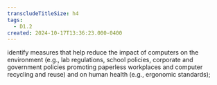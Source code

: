 ```yaml
---
transcludeTitleSize: h4
tags:
  - D1.2
created: 2024-10-17T13:36:23.000-0400
---
```

identify measures that help reduce the impact of computers on the environment (e.g., lab regulations, school policies, corporate and government policies promoting paperless workplaces and computer recycling and reuse) and on human health (e.g., ergonomic standards);